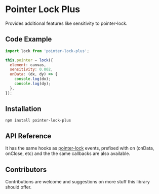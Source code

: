 # Pointer Lock Plus
Provides additional features like sensitivity to pointer-lock.

## Code Example
```javascript
import lock from 'pointer-lock-plus';

this.pointer = lock({
  element: canvas,
  sensitivity: 0.002,
  onData: (dx, dy) => {
    console.log(dx);
    console.log(dy);
  },
});
```

## Installation
```
npm install pointer-lock-plus
```

## API Reference
It has the same hooks as [pointer-lock](https://github.com/chrisdickinson/pointer-lock) events, prefixed with on (onData, onClose, etc) and the the same callbacks are also available.

## Contributors
Contributions are welcome and suggestions on more stuff this library should offer.
